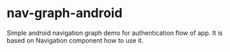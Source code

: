 # nav-graph-android
Simple android navigation graph demo for authentication flow of app.
It is based on Navigation component how to use it.
